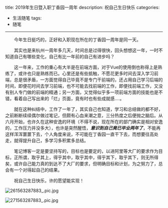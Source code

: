 title: 2019年生日暨入职丁香园一周年
description: 祝自己生日快乐
categories:
 - 生活随笔
tags:
 - 随笔
---


&emsp;&emsp;今年生日挺巧的，正好和入职现在所在的丁香园一周年是同一天。

&emsp;&emsp;其实也是来杭州一周年多几天，时间总是过得很快，回头想想这一年，一时不知道自己有哪些变化，自己有比一年前的自己有进步吗？

&emsp;&emsp;这一年来，工作的重心有大半是在前端方面，对于Vue的使用倒也称得上是熟练了，或许也只是熟练而已。心里还是有些抵触，不愿花更多时间去深入学习前端，总是很矛盾，一方面觉得自己毕竟不是专门干前端的，还占用自己学习后端的时间，即便花时间去学习前端，也不可能去找前端的工作，即便找前端工作，又没有别人专门做的前端的精通；另一方面，又觉得似乎多一项前端方面的技能也是不错，看着自己写出来的「烂」页面，竟有时也有些成就感....。

&emsp;&emsp;就在这种纠结中，工作了一年了，其实自己也知道，学习和总结做的都不好，之前断断续续偶尔做过笔记，但颇有心血来潮之意，三分热度之后便抛之脑后。从六月开始，也许久在这种安逸的环境（不得不说，现在所在的部门确实是相对安逸的，工作压力并没多大），也许是突然醒悟，***意识到自己竟已毕业两年了***，不能再这样浑浑噩噩下去，个人角度来说，不可能在丁香园一直干下去，而想要往高处走，就得提升自己，多学习多积累多总结。

&emsp;&emsp;笔记博客一定是要坚持写的，目标也是要定的，以进阿里等大厂的要求作为目标，正所谓，取乎其上，得乎其中，取乎其中，得乎其下，取乎其下，则无所得矣，或许自己能力真的到达不了大厂的要求，但明确目标和计划，为之努力了，总会有一个对得起自己的结果。

&emsp;&emsp;祝自己生日快乐，许的愿望能实现！


![261563287883_.pic.jpg](https://i.loli.net/2019/07/16/5d2de17630bec63996.jpg)

![271563287883_.pic.jpg](https://i.loli.net/2019/07/16/5d2de1763218887330.jpg)